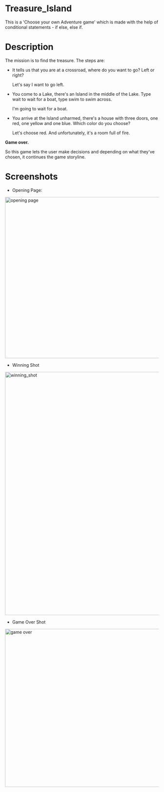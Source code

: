 # Treasure_Island
This is a 'Choose your own Adventure game' which is made with the help of conditional statements - if else, else if.
# Description
The mission is to find the treasure. The steps are:
* It tells us that you are at a crossroad, where do you want to go? Left or right?

  Let's say I want to go left.
* You come to a Lake, there's an Island in the middle of the Lake. Type wait to wait for a boat, type swim to swim across. 

  I'm going to wait for a boat. 
  
* You arrive at the Island unharmed, there's a house with three doors, one red, one yellow and one blue. Which color do you choose? 
 
  Let's choose red. And unfortunately, it's a room full of fire. 
  
**Game over.**

So this game lets the user make decisions and depending on what they've chosen, it continues the game storyline.
# Screenshots
* Opening Page:
<img width="528" alt="opening page" src="https://user-images.githubusercontent.com/103064401/185042143-5f581b66-670b-4b19-bb73-41399697c974.png">

* Winning Shot
<img width="797" alt="winning_shot" src="https://user-images.githubusercontent.com/103064401/185042368-9f4ad846-c17d-4a7c-ab1c-7cd7afdd645f.png">

* Game Over Shot
<img width="518" alt="game over" src="https://user-images.githubusercontent.com/103064401/185042407-438a7b49-7216-4e44-bf7c-37c92918a03f.png">
